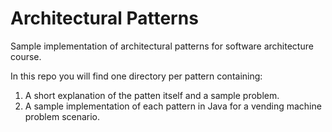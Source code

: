 # Architectural Patterns

Sample implementation of architectural patterns for software architecture course.

In this repo you will find one directory per pattern containing:
<ol>
  <li>A short explanation of the patten itself and a sample problem.</li>
  <li>A sample implementation of each pattern in Java for a vending machine problem scenario.</li>
</ol>
